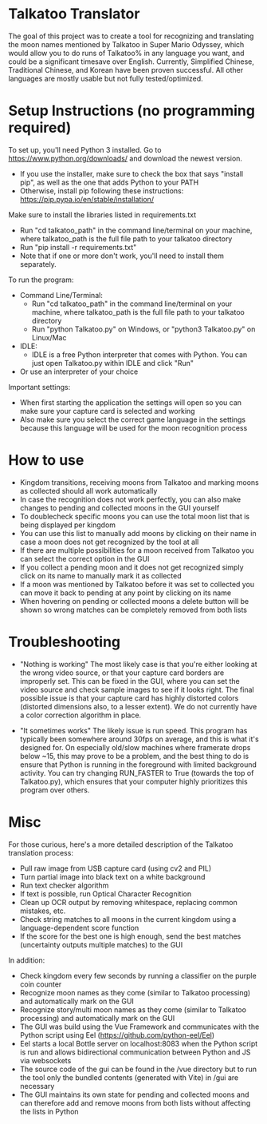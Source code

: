 # Talkatoo Translator

The goal of this project was to create a tool for recognizing and translating the moon names mentioned by Talkatoo in Super Mario Odyssey, which would allow you to do runs of Talkatoo% in any language you want, and could be a significant timesave over English. Currently, Simplified Chinese, Traditional Chinese, and Korean have been proven successful. All other languages are mostly usable but not fully tested/optimized.

# Setup Instructions (no programming required)
To set up, you'll need Python 3 installed. Go to https://www.python.org/downloads/ and download the newest version.
- If you use the installer, make sure to check the box that says "install pip", as well as the one that adds Python to your PATH
- Otherwise, install pip following these instructions: https://pip.pypa.io/en/stable/installation/

Make sure to install the libraries listed in requirements.txt
- Run "cd talkatoo_path" in the command line/terminal on your machine, where talkatoo_path is the full file path to your talkatoo directory
- Run "pip install -r requirements.txt"
- Note that if one or more don't work, you'll need to install them separately.

To run the program:
- Command Line/Terminal:
    - Run "cd talkatoo_path" in the command line/terminal on your machine, where talkatoo_path is the full file path to your talkatoo directory
    - Run "python Talkatoo.py" on Windows, or "python3 Talkatoo.py" on Linux/Mac
- IDLE:
    - IDLE is a free Python interpreter that comes with Python. You can just open Talkatoo.py within IDLE and click "Run"
- Or use an interpreter of your choice


Important settings:
- When first starting the application the settings will open so you can make sure your capture card is selected and working
- Also make sure you select the correct game language in the settings because this language will be used for the moon recognition process

# How to use

- Kingdom transitions, receiving moons from Talkatoo and marking moons as collected should all work automatically
- In case the recognition does not work perfectly, you can also make changes to pending and collected moons in the GUI yourself
- To doublecheck specific moons you can use the total moon list that is being displayed per kingdom
- You can use this list to manually add moons by clicking on their name in case a moon does not get recognized by the tool at all
- If there are multiple possibilities for a moon received from Talkatoo you can select the correct option in the GUI
- If you collect a pending moon and it does not get recognized simply click on its name to manually mark it as collected
- If a moon was mentioned by Talkatoo before it was set to collected you can move it back to pending at any point by clicking on its name
- When hovering on pending or collected moons a delete button will be shown so wrong matches can be completely removed from both lists


# Troubleshooting
- "Nothing is working"
The most likely case is that you're either looking at the wrong video source, or that your capture card borders are improperly set. This can be fixed in the GUI, where you can set the video source and check sample images to see if it looks right.
The final possible issue is that your capture card has highly distorted colors (distorted dimensions also, to a lesser extent). We do not currently have a color correction algorithm in place.


- "It sometimes works"
The likely issue is run speed. This program has typically been somewhere around 30fps on average, and this is what it's designed for. On especially old/slow machines where framerate drops below ~15, this may prove to be a problem, and the best thing to do is ensure that Python is running in the foreground with limited background activity. You can try changing RUN_FASTER to True (towards the top of Talkatoo.py), which ensures that your computer highly prioritizes this program over others. 

  

# Misc
For those curious, here's a more detailed description of the Talkatoo translation process:
- Pull raw image from USB capture card (using cv2 and PIL)
- Turn partial image into black text on a white background
- Run text checker algorithm
- If text is possible, run Optical Character Recognition
- Clean up OCR output by removing whitespace, replacing common mistakes, etc.
- Check string matches to all moons in the current kingdom using a language-dependent score function
- If the score for the best one is high enough, send the best matches (uncertainty outputs multiple matches) to the GUI

In addition:
- Check kingdom every few seconds by running a classifier on the purple coin counter
- Recognize moon names as they come (similar to Talkatoo processing) and automatically mark on the GUI
- Recognize story/multi moon names as they come (similar to Talkatoo processing) and automatically mark on the GUI
- The GUI was build using the Vue Framework and communicates with the Python script using Eel (https://github.com/python-eel/Eel)
- Eel starts a local Bottle server on localhost:8083 when the Python script is run and allows bidirectional communication between Python and JS via websockets
- The source code of the gui can be found in the /vue directory but to run the tool only the bundled contents (generated with Vite) in /gui are necessary
- The GUI maintains its own state for pending and collected moons and can therefore add and remove moons from both lists without affecting the lists in Python



